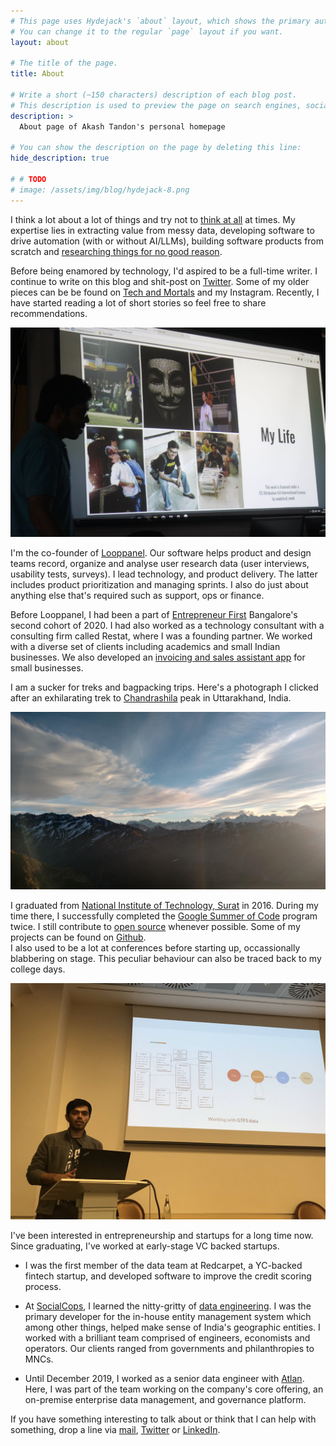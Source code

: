 ```yaml
---
# This page uses Hydejack's `about` layout, which shows the primary author's picture and about text at the top.
# You can change it to the regular `page` layout if you want.
layout: about

# The title of the page.
title: About

# Write a short (~150 characters) description of each blog post.
# This description is used to preview the page on search engines, social media, etc.
description: >
  About page of Akash Tandon's personal homepage

# You can show the description on the page by deleting this line:
hide_description: true

# # TODO
# image: /assets/img/blog/hydejack-8.png
---
```


I think a lot about a lot of things and try not to [think at all](https://www.headspace.com/meditation-101/what-is-meditation) at times. My expertise lies in extracting value from messy data, developing software to drive automation (with or without AI/LLMs), building software products from scratch and [researching things for no good reason](https://www.youtube.com/watch?v=lmTmGLzPVyM).

Before being enamored by technology, I'd aspired to be a full-time writer. I continue to write on this blog and shit-post on [Twitter](https://twitter.com/akashtandon). Some of my older pieces can be be found on [Tech and Mortals](https://techandmortals.wordpress.com/) and my Instagram. Recently, I have started reading a lot of short stories so feel free to share recommendations.

![profile_prez_image](/assets/img/sc_profile_demo_1.jpg)

I'm the co-founder of [Looppanel](https://looppanel.com). Our software helps product and design teams record, organize and analyse user research data (user interviews, usability tests, surveys). I lead technology, and product delivery. The latter includes product prioritization and managing sprints. I also do just about anything else that's required such as support, ops or finance.

Before Looppanel, I had been a part of [Entrepreneur First](https://www.joinef.com/) Bangalore's second cohort of 2020. I had also worked as a technology consultant with a consulting firm called Restat, where I was a founding partner. We worked with a diverse set of clients including academics and small Indian businesses. We also developed an [invoicing and sales assistant app](https://github.com/TallyAssist/TallyAssist) for small businesses.


I am a sucker for treks and bagpacking trips. Here's a photograph I clicked after an exhilarating trek to [Chandrashila](https://en.wikipedia.org/wiki/Chandrashila) peak in Uttarakhand, India.

![chandrashila_peak](/assets/img/chandrashila_peak.jpg)


I graduated from [National Institute of Technology, Surat](http://www.svnit.ac.in/) in 2016. During my time there, I successfully completed the [Google Summer of Code](https://summerofcode.withgoogle.com/) program twice. I still contribute to [open source](https://en.wikipedia.org/wiki/Free_and_open-source_software) whenever possible. Some of my projects can be found on [Github](https://github.com/analyticalmonk).  
I also used to be a lot at conferences before starting up, occassionally blabbering on stage. This peculiar behaviour can also be traced back to my college days.

![pycon_italy_talk](/assets/img/pycon_italy_talk.jpg)

I've been interested in entrepreneurship and startups for a long time now. Since graduating, I've worked at early-stage VC backed startups.

- I was the first member of the data team at Redcarpet, a YC-backed fintech startup, and developed software to improve the credit scoring process.

- At [SocialCops](https://socialcops.com/), I learned the nitty-gritty of [data engineering](https://medium.com/@rchang/a-beginners-guide-to-data-engineering-part-i-4227c5c457d7). I was the primary developer for the in-house entity management system which among other things, helped make sense of India's geographic entities. I worked with a brilliant team comprised of engineers, economists and operators. Our clients ranged from governments and philanthropies to MNCs.

- Until December 2019, I worked as a senior data engineer with [Atlan](https://atlan.com/). Here, I was part of the team working on the company's core offering, an on-premise enterprise data management, and governance platform.

If you have something interesting to talk about or think that I can help with something, drop a line via [mail](mailto:akashtndn@looppanel.com), [Twitter](https://twitter.com/AkashTandon) or [LinkedIn](https://www.linkedin.com/in/akashtandon/).